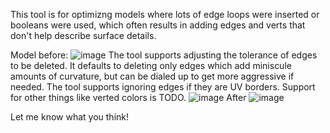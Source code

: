 This tool is for optimizng models where lots of edge loops were inserted or booleans were used, which often results in adding edges and verts that don't help describe surface details.

Model before:
![image](https://github.com/RawMeat3000/edge_optimizer/assets/5659157/4026a5bc-16b5-43d3-b2bd-cda8fe29d594)
The tool supports adjusting the tolerance of edges to be deleted. It defaults to deleting only edges which add miniscule amounts of curvature, but can be dialed up to get more aggressive if needed.
The tool supports ignoring edges if they are UV borders. Support for other things like verted colors is TODO.
![image](https://github.com/RawMeat3000/edge_optimizer/assets/5659157/4b178bed-14d1-44ff-8c3f-0292214b85f6)
After
![image](https://github.com/RawMeat3000/edge_optimizer/assets/5659157/f616f859-031a-4d64-92c1-ca1b94dcdf82)

Let me know what you think!
